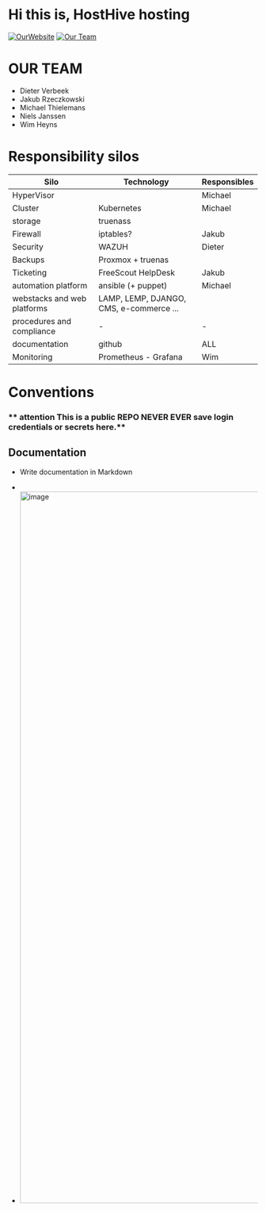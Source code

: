 # Hi this is, HostHive hosting

[![OurWebsite](https://img.shields.io/static/v1?label=Our&message=Website&color=blue)](https://projecthosting/)
[![Our Team](https://img.shields.io/static/v1?label=Sign-up&message=for%20news&color=red)](https://projecthosting)


# OUR TEAM

- Dieter Verbeek
- Jakub Rzeczkowski
- Michael Thielemans
- Niels Janssen
- Wim Heyns


# Responsibility silos

| **Silo** | **Technology** | **Responsibles**
| ---|---|---|
| HyperVisor |  | Michael  |
| Cluster | Kubernetes | Michael  |
| storage | truenass |
| Firewall | iptables? |  Jakub  |
| Security | WAZUH | Dieter |
| Backups | Proxmox + truenas |
| Ticketing  | FreeScout HelpDesk | Jakub |
| automation platform | ansible (+ puppet) | Michael |
| webstacks and web platforms| LAMP, LEMP, DJANGO, CMS, e-commerce ... |
| procedures and compliance| - | -|
| documentation | github | ALL
| Monitoring | Prometheus  - Grafana | Wim |


# Conventions
### ** attention This is a public REPO   NEVER EVER save login credentials or secrets here.**

## Documentation
- Write documentation in Markdown

-
- <img width="1434" alt="image" src="https://github.com/michaelthielemans/ProjectHosting/assets/74772232/6ba281cd-4731-4816-b68a-43c33ffc6d08">


